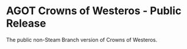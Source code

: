 # AGOT Crowns of Westeros - Public Release
 The public non-Steam Branch version of Crowns of Westeros.
